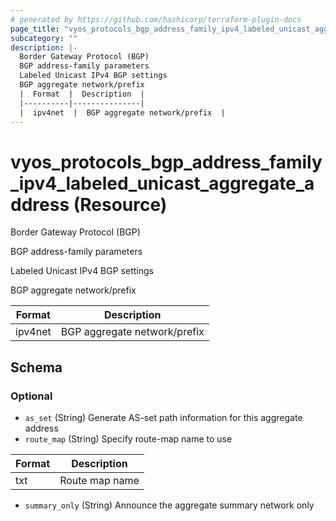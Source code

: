 ```yaml
---
# generated by https://github.com/hashicorp/terraform-plugin-docs
page_title: "vyos_protocols_bgp_address_family_ipv4_labeled_unicast_aggregate_address Resource - vyos"
subcategory: ""
description: |-
  Border Gateway Protocol (BGP)
  BGP address-family parameters
  Labeled Unicast IPv4 BGP settings
  BGP aggregate network/prefix
  |  Format  |  Description  |
  |----------|---------------|
  |  ipv4net  |  BGP aggregate network/prefix  |
---
```


# vyos_protocols_bgp_address_family_ipv4_labeled_unicast_aggregate_address (Resource)

Border Gateway Protocol (BGP)

BGP address-family parameters

Labeled Unicast IPv4 BGP settings

BGP aggregate network/prefix

|  Format  |  Description  |
|----------|---------------|
|  ipv4net  |  BGP aggregate network/prefix  |



<!-- schema generated by tfplugindocs -->
## Schema

### Optional

- `as_set` (String) Generate AS-set path information for this aggregate address
- `route_map` (String) Specify route-map name to use

|  Format  |  Description  |
|----------|---------------|
|  txt  |  Route map name  |
- `summary_only` (String) Announce the aggregate summary network only
